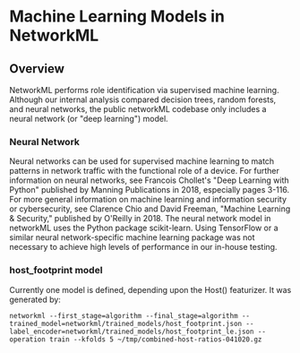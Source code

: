 # Machine Learning Models in NetworkML

## Overview

NetworkML performs role identification via supervised machine learning. Although our 
internal analysis compared decision trees, random forests, and neural networks, the public
networkML codebase only includes a neural network (or "deep learning") model.

### Neural Network
Neural networks can be used for supervised machine learning to match patterns in network
traffic with the functional role of a device. For further information on neural networks,
see Francois Chollet's "Deep Learning with Python" published by Manning
Publications in 2018, especially pages 3-116. For more general information on machine 
learning and information security or cybersecurity, see Clarence 
Chio and David Freeman, "Machine Learning & Security," published by O'Reilly
in 2018. The neural network model in networkML uses the Python package scikit-learn. Using
TensorFlow or a similar neural network-specific machine learning package was not necessary
to achieve high levels of performance in our in-house testing.

### host_footprint model

Currently one model is defined, depending upon the Host() featurizer. It was generated by:

~~~~
networkml --first_stage=algorithm --final_stage=algorithm --trained_model=networkml/trained_models/host_footprint.json --label_encoder=networkml/trained_models/host_footprint_le.json --operation train --kfolds 5 ~/tmp/combined-host-ratios-041020.gz
~~~~
